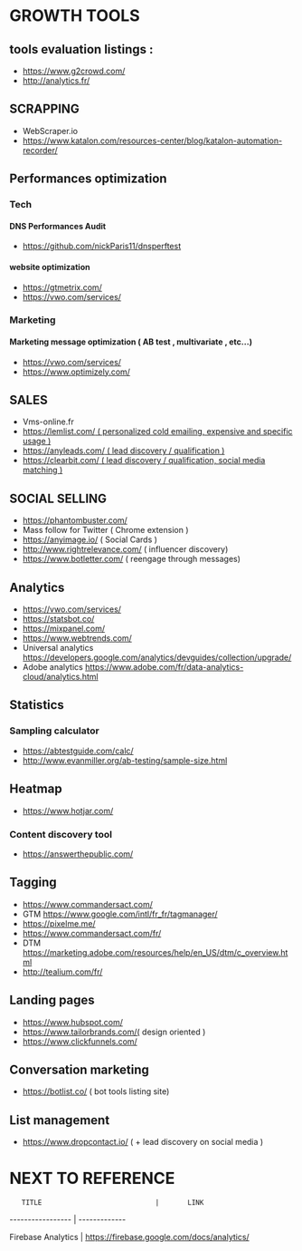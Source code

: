 
# GROWTH TOOLS

## tools evaluation listings :
* https://www.g2crowd.com/
* http://analytics.fr/

## SCRAPPING
* WebScraper.io
* https://www.katalon.com/resources-center/blog/katalon-automation-recorder/

## Performances optimization

### Tech

#### DNS Performances Audit
* https://github.com/nickParis11/dnsperftest

#### website optimization 
* https://gtmetrix.com/
* https://vwo.com/services/

### Marketing

#### Marketing message optimization ( AB test , multivariate , etc...)
* https://vwo.com/services/
* https://www.optimizely.com/


## SALES 
* Vms-online.fr
* [https://lemlist.com/ ( personalized cold emailing, expensive and specific usage )](https://lemlist.com/)
* [https://anyleads.com/ ( lead discovery / qualification )](https://anyleads.com/)
* [https://clearbit.com/ ( lead discovery / qualification, social media matching )](https://clearbit.com/)

## SOCIAL SELLING 
* https://phantombuster.com/
* Mass follow for Twitter ( Chrome extension )
* https://anyimage.io/ ( Social Cards )
* http://www.rightrelevance.com/ ( influencer discovery)
* https://www.botletter.com/ ( reengage through messages)



## Analytics
* https://vwo.com/services/
* https://statsbot.co/
* https://mixpanel.com/
* https://www.webtrends.com/
* Universal analytics https://developers.google.com/analytics/devguides/collection/upgrade/
* Adobe analytics https://www.adobe.com/fr/data-analytics-cloud/analytics.html


## Statistics

### Sampling calculator
* https://abtestguide.com/calc/
* http://www.evanmiller.org/ab-testing/sample-size.html

## Heatmap
* https://www.hotjar.com/

### Content discovery tool
* https://answerthepublic.com/

## Tagging
* https://www.commandersact.com/
* GTM https://www.google.com/intl/fr_fr/tagmanager/
* https://pixelme.me/
* https://www.commandersact.com/fr/
* DTM https://marketing.adobe.com/resources/help/en_US/dtm/c_overview.html
* http://tealium.com/fr/

## Landing pages
* https://www.hubspot.com/
* https://www.tailorbrands.com/( design oriented )
* https://www.clickfunnels.com/


## Conversation marketing
* https://botlist.co/ ( bot tools listing site)

## List management
* https://www.dropcontact.io/ ( + lead discovery on social media )

# NEXT TO REFERENCE

	   TITLE 							| 		LINK

----------------- 			| -------------

Firebase Analytics 			| https://firebase.google.com/docs/analytics/










